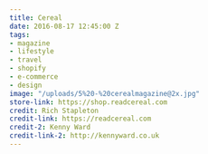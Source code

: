 ```yaml
---
title: Cereal
date: 2016-08-17 12:45:00 Z
tags:
- magazine
- lifestyle
- travel
- shopify
- e-commerce
- design
image: "/uploads/5%20-%20cerealmagazine@2x.jpg"
store-link: https://shop.readcereal.com
credit: Rich Stapleton
credit-link: https://readcereal.com
credit-2: Kenny Ward
credit-link-2: http://kennyward.co.uk
---
```


